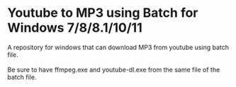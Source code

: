 # Youtube to MP3 using Batch for Windows 7/8/8.1/10/11

A repository for windows that can download MP3 from youtube using batch file.
<br>
<br>
Be sure to have ffmpeg.exe and youtube-dl.exe from the same file of the batch file.
